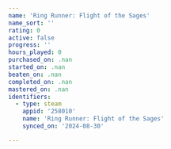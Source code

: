 ```yaml
---
name: 'Ring Runner: Flight of the Sages'
name_sort: ''
rating: 0
active: false
progress: ''
hours_played: 0
purchased_on: .nan
started_on: .nan
beaten_on: .nan
completed_on: .nan
mastered_on: .nan
identifiers:
  - type: steam
    appid: '258010'
    name: 'Ring Runner: Flight of the Sages'
    synced_on: '2024-08-30'

---
```


